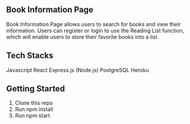 ## Book Information Page

Book Information Page allows users to search for books and view their information. Users can register or login to use the Reading List function, which will enable users to store their favorite books into a list.

## Tech Stacks

Javascript
React
Express.js (Node.js)
PostgreSQL
Heroku

## Getting Started

1. Clone this repo
2. Run npm install
3. Run npm start

